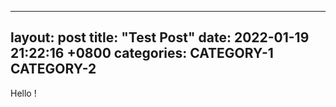 ----
layout: post
title: "Test Post"
date: 2022-01-19 21:22:16 +0800
categories: CATEGORY-1 CATEGORY-2
----

Hello !

